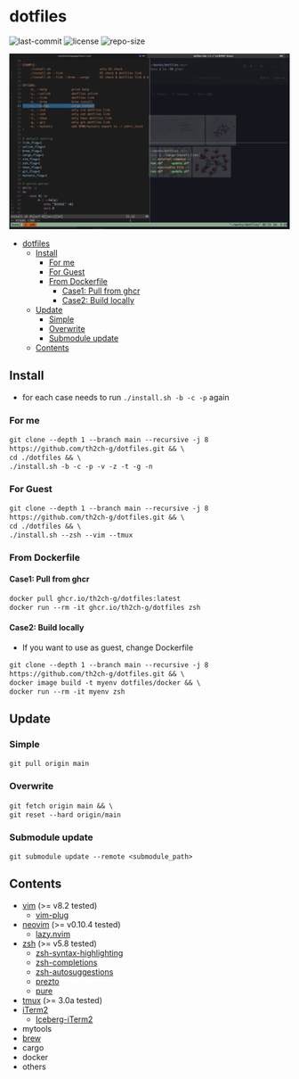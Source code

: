 # dotfiles
![last-commit](https://img.shields.io/github/last-commit/th2ch-g/dotfiles)
![license](https://img.shields.io/github/license/th2ch-g/dotfiles)
![repo-size](https://img.shields.io/github/repo-size/th2ch-g/dotfiles)

![example](others/example.png)

- [dotfiles](#dotfiles)
  - [Install](#install)
    - [For me](#for-me)
    - [For Guest](#for-guest)
    - [From Dockerfile](#from-dockerfile)
      - [Case1: Pull from ghcr](#case1-pull-from-ghcr)
      - [Case2: Build locally](#case2-build-locally)
  - [Update](#update)
    - [Simple](#simple)
    - [Overwrite](#overwrite)
    - [Submodule update](#submodule-update)
  - [Contents](#contents)

## Install
- for each case needs to run `./install.sh -b -c -p` again

### For me
~~~shell
git clone --depth 1 --branch main --recursive -j 8 https://github.com/th2ch-g/dotfiles.git && \
cd ./dotfiles && \
./install.sh -b -c -p -v -z -t -g -n
~~~

### For Guest
~~~shell
git clone --depth 1 --branch main --recursive -j 8 https://github.com/th2ch-g/dotfiles.git && \
cd ./dotfiles && \
./install.sh --zsh --vim --tmux
~~~

### From Dockerfile
#### Case1: Pull from ghcr
~~~shell
docker pull ghcr.io/th2ch-g/dotfiles:latest
docker run --rm -it ghcr.io/th2ch-g/dotfiles zsh
~~~

#### Case2: Build locally
- If you want to use as guest, change Dockerfile
~~~shell
git clone --depth 1 --branch main --recursive -j 8 https://github.com/th2ch-g/dotfiles.git && \
docker image build -t myenv dotfiles/docker && \
docker run --rm -it myenv zsh
~~~

## Update
### Simple
~~~
git pull origin main
~~~

### Overwrite
~~~
git fetch origin main && \
git reset --hard origin/main
~~~

### Submodule update
~~~
git submodule update --remote <submodule_path>
~~~

## Contents
- [vim](https://github.com/vim/vim) (>= v8.2 tested)
  - [vim-plug](https://github.com/junegunn/vim-plug)
- [neovim](https://github.com/neovim/neovim) (>= v0.10.4 tested)
  - [lazy.nvim](https://github.com/folke/lazy.nvim)
- [zsh](https://github.com/zsh-users/zsh) (>= v5.8 tested)
  - [zsh-syntax-highlighting](https://github.com/zsh-users/zsh-syntax-highlighting)
  - [zsh-completions](https://github.com/zsh-users/zsh-completions)
  - [zsh-autosuggestions](https://github.com/zsh-users/zsh-autosuggestions)
  - [prezto](https://github.com/sorin-ionescu/prezto)
  - [pure](https://github.com/sindresorhus/pure)
- [tmux](https://github.com/tmux/tmux) (>= 3.0a tested)
- [iTerm2](https://github.com/gnachman/iTerm2)
  - [Iceberg-iTerm2](https://github.com/Arc0re/Iceberg-iTerm2)
- mytools
- [brew](https://github.com/Homebrew/brew)
- cargo
- docker
- others
